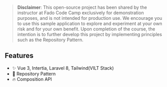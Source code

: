 > **Disclaimer**: This open-source project has been shared by the instructor at Fado Code Camp exclusively for demonstration purposes, and is not intended for production use. We encourage you to use this sample application to explore and experiment at your own risk and for your own benefit. Upon completion of the course, the intention is to further develop this project by implementing principles such as the Repository Pattern.


## Features
- ✨ Vue 3, Intertia, Laravel 8, Tailwind(VILT Stack)
- 📁 Repository Pattern
- 🔥 Composition API